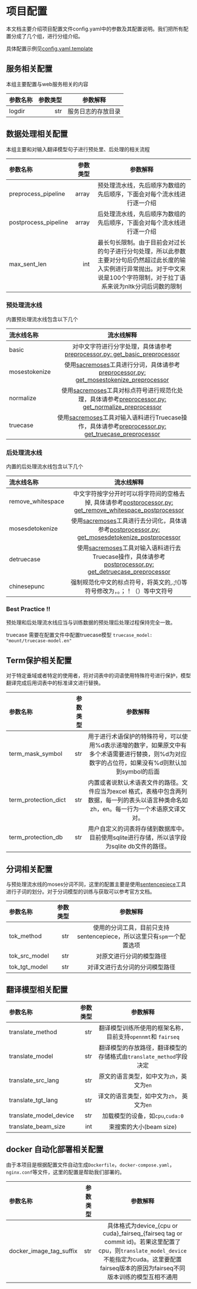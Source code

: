 # 项目配置
本文档主要介绍项目配置文件config.yaml中的参数及其配置说明。我们把所有配置分成了几个组，进行分组介绍。

具体配置示例见[config.yaml.template](../config.yaml.template)
## 服务相关配置
本组主要配置与web服务相关的内容

| 参数名称 | 参数类型 | 参数解释 |
| :-----| ----: | :----: |
| logdir | str | 服务日志的存放目录|

## 数据处理相关配置
本组主要和对输入翻译模型句子进行预处里、后处理的相关流程

| 参数名称 | 参数类型 | 参数解释 |
| :-----| ----: | :----: |
| preprocess\_pipeline | array |  预处理流水线，先后顺序为数组的先后顺序，下面会对每个流水线进行逐一介绍 |
| postprocess\_pipeline | array | 后处理流水线，先后顺序为数组的先后顺序，下面会对每个流水线进行逐一介绍 | 
| max\_sent\_len | int | 最长句长限制。由于目前会对过长的句子进行分句处理，所以此参数主要对分句后仍然超过此长度的输入实例进行异常抛出。对于中文来说是100个字符限制，对于拉丁语系来说为nltk分词后词数的限制|


### 预处理流水线
内置预处理流水线包含以下几个

| 流水线名称  | 流水线解释 |
| :-----|  :----: |
| basic | 对中文字符进行分字处理，具体请参考[preprocessor.py: get_basic_preprocessor](../lib_translate/preprocessor.py) |
| mosestokenize | 使用[sacremoses](https://github.com/alvations/sacremoses)工具进行分词，具体请参考[preprocessor.py: get_mosestokenize_preprocessor](../lib_translate/preprocessor.py)| 
| normalize |  使用[sacremoses](https://github.com/alvations/sacremoses)工具对标点符号进行规范化处理，具体请参考[preprocessor.py: get_normalize_preprocessor](../lib_translate/preprocessor.py)|
| truecase |  使用[sacremoses](https://github.com/alvations/sacremoses)工具对输入语料进行Truecase操作，具体请参考[preprocessor.py: get_truecase_preprocessor](../lib_translate/preprocessor.py)|

### 后处理流水线
内置的后处理流水线包含以下几个

| 流水线名称  | 流水线解释 |
| :-----|  :----: |
| remove\_whitespace | 中文字符按字分开时可以将字符间的空格去掉, 具体请参考[postprocessor.py: get_remove_whitespace_postprocessor](../lib_translate/postprocessor.py) |
| mosesdetokenize | 使用[sacremoses](https://github.com/alvations/sacremoses)工具进行去分词化，具体请参考[postprocessor.py: get_mosesdetokenize_postprocessor](../lib_translate/postprocessor.py)| 
| detruecase |  使用[sacremoses](https://github.com/alvations/sacremoses)工具对输入语料进行去Truecase操作，具体请参考[postprocessor.py: get_detruecase_preprocessor](../lib_translate/postprocessor.py)|
| chinesepunc | 强制规范化中文的标点符号，将英文的,.;!()等符号修改为，。；！（）等中文符号 |

### Best Practice !!
预处理和后处理流水线应当与训练数据的预处理后处理过程保持完全一致。

truecase 需要在配置文件中配置truecase模型 `truecase_model: "mount/truecase-model.en"`

## Term保护相关配置
对于特定垂域或者特定的使用者，将对词表中的词语使用特殊符号进行保护，模型翻译完成后用词表中的标准译文进行替换。

| 参数名称 | 参数类型 | 参数解释 |
| :-----| ----: | :----: |
| term\_mask\_symbol | str |  用于进行术语保护的特殊符号，可以使用%d表示递增的数字，如果原文中有多个术语需要进行替换，则%d为对应数字的占位符，如果没有%d则默认加到symbol的后面 |
| term\_protection\_dict | str | 内置或者说默认术语表文件的路径。文件应当为excel 格式，表格中包含两列数据，每一列的表头以语言种类命名如zh，en。每一行为一个术语原文译文对。 | 
| term\_protection\_db | str |  用户自定义的词表将存储到数据库中。目前使用sqlite进行存储，所以该字段为sqlite db文件的路径。|

## 分词相关配置
与预处理流水线的moses分词不同，这里的配置主要是使用[sentencepiece](https://github.com/google/sentencepiece)工具进行子词的划分。对于分词模型的训练与获取可以参考官方文档。

| 参数名称 | 参数类型 | 参数解释 |
| :-----| ----: | :----: |
| tok\_method | str | 使用的分词工具，目前只支持sentencepiece，所以这里只有`spm`一个配置选项 |
| tok\_src\_model | str | 对原文进行分词的模型路径 | 
| tok\_tgt\_model | str |  对译文进行去分词的分词模型路径 |

## 翻译模型相关配置
| 参数名称 | 参数类型 | 参数解释 |
| :-----| ----: | :----: |
| translate\_method | str | 翻译模型训练所使用的框架名称，目前支持`opennmt`和 `fairseq` |
| translate\_model | str | 翻译模型的存放路径，翻译模型的存储格式由`translate_method`字段决定 | 
| translate\_src\_lang | str |  原文的语言类型，如中文为`zh`，英文为`en` |
| translate\_tgt\_lang | str| 译文的语言类型，如中文为`zh`， 英文为`en` |
| translate\_model\_device| str | 加载模型的设备，如`cpu`,`cuda:0` | 
| translate\_beam\_size | int | 束搜索的大小(beam size) | 

## docker 自动化部署相关配置
由于本项目是根据配置文件自动生成`Dockerfile`，`docker-compose.yaml`，`nginx.conf`等文件，这里的配置是帮助我们部署的。

| 参数名称 | 参数类型 | 参数解释 |
| :-----| ----: | :----: |
| docker\_image\_tag\_suffix | str | 具体格式为device\_{cpu or cuda}\_fairseq\_{fairseq tag or commit id}。若果这里配置了cpu，则`translate_model_device`不能指定为cuda。这里要配置fairseq版本的原因为fairseq不同版本训练的模型互相不通用|



